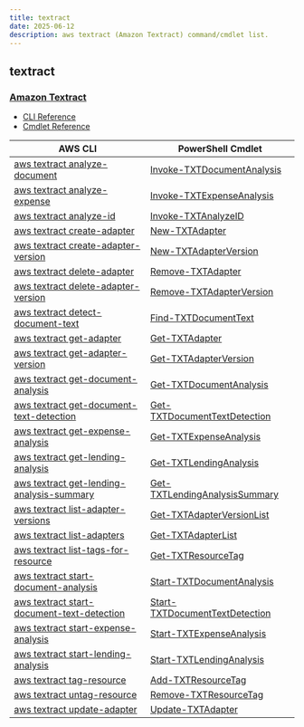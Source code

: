 ```yaml
---
title: textract
date: 2025-06-12
description: aws textract (Amazon Textract) command/cmdlet list.
---
```


## textract

### [Amazon Textract](https://aws.amazon.com/textract/)

* [CLI Reference](https://awscli.amazonaws.com/v2/documentation/api/latest/reference/textract/index.html)
* [Cmdlet Reference](https://docs.aws.amazon.com/powershell/latest/reference/items/Amazon_Textract_cmdlets.html)

|AWS CLI|PowerShell Cmdlet|
|----|----|
|[aws textract analyze-document](https://awscli.amazonaws.com/v2/documentation/api/latest/reference/textract/analyze-document.html)|[Invoke-TXTDocumentAnalysis](https://docs.aws.amazon.com/powershell/latest/reference/items/Invoke-TXTDocumentAnalysis.html)|
|[aws textract analyze-expense](https://awscli.amazonaws.com/v2/documentation/api/latest/reference/textract/analyze-expense.html)|[Invoke-TXTExpenseAnalysis](https://docs.aws.amazon.com/powershell/latest/reference/items/Invoke-TXTExpenseAnalysis.html)|
|[aws textract analyze-id](https://awscli.amazonaws.com/v2/documentation/api/latest/reference/textract/analyze-id.html)|[Invoke-TXTAnalyzeID](https://docs.aws.amazon.com/powershell/latest/reference/items/Invoke-TXTAnalyzeID.html)|
|[aws textract create-adapter](https://awscli.amazonaws.com/v2/documentation/api/latest/reference/textract/create-adapter.html)|[New-TXTAdapter](https://docs.aws.amazon.com/powershell/latest/reference/items/New-TXTAdapter.html)|
|[aws textract create-adapter-version](https://awscli.amazonaws.com/v2/documentation/api/latest/reference/textract/create-adapter-version.html)|[New-TXTAdapterVersion](https://docs.aws.amazon.com/powershell/latest/reference/items/New-TXTAdapterVersion.html)|
|[aws textract delete-adapter](https://awscli.amazonaws.com/v2/documentation/api/latest/reference/textract/delete-adapter.html)|[Remove-TXTAdapter](https://docs.aws.amazon.com/powershell/latest/reference/items/Remove-TXTAdapter.html)|
|[aws textract delete-adapter-version](https://awscli.amazonaws.com/v2/documentation/api/latest/reference/textract/delete-adapter-version.html)|[Remove-TXTAdapterVersion](https://docs.aws.amazon.com/powershell/latest/reference/items/Remove-TXTAdapterVersion.html)|
|[aws textract detect-document-text](https://awscli.amazonaws.com/v2/documentation/api/latest/reference/textract/detect-document-text.html)|[Find-TXTDocumentText](https://docs.aws.amazon.com/powershell/latest/reference/items/Find-TXTDocumentText.html)|
|[aws textract get-adapter](https://awscli.amazonaws.com/v2/documentation/api/latest/reference/textract/get-adapter.html)|[Get-TXTAdapter](https://docs.aws.amazon.com/powershell/latest/reference/items/Get-TXTAdapter.html)|
|[aws textract get-adapter-version](https://awscli.amazonaws.com/v2/documentation/api/latest/reference/textract/get-adapter-version.html)|[Get-TXTAdapterVersion](https://docs.aws.amazon.com/powershell/latest/reference/items/Get-TXTAdapterVersion.html)|
|[aws textract get-document-analysis](https://awscli.amazonaws.com/v2/documentation/api/latest/reference/textract/get-document-analysis.html)|[Get-TXTDocumentAnalysis](https://docs.aws.amazon.com/powershell/latest/reference/items/Get-TXTDocumentAnalysis.html)|
|[aws textract get-document-text-detection](https://awscli.amazonaws.com/v2/documentation/api/latest/reference/textract/get-document-text-detection.html)|[Get-TXTDocumentTextDetection](https://docs.aws.amazon.com/powershell/latest/reference/items/Get-TXTDocumentTextDetection.html)|
|[aws textract get-expense-analysis](https://awscli.amazonaws.com/v2/documentation/api/latest/reference/textract/get-expense-analysis.html)|[Get-TXTExpenseAnalysis](https://docs.aws.amazon.com/powershell/latest/reference/items/Get-TXTExpenseAnalysis.html)|
|[aws textract get-lending-analysis](https://awscli.amazonaws.com/v2/documentation/api/latest/reference/textract/get-lending-analysis.html)|[Get-TXTLendingAnalysis](https://docs.aws.amazon.com/powershell/latest/reference/items/Get-TXTLendingAnalysis.html)|
|[aws textract get-lending-analysis-summary](https://awscli.amazonaws.com/v2/documentation/api/latest/reference/textract/get-lending-analysis-summary.html)|[Get-TXTLendingAnalysisSummary](https://docs.aws.amazon.com/powershell/latest/reference/items/Get-TXTLendingAnalysisSummary.html)|
|[aws textract list-adapter-versions](https://awscli.amazonaws.com/v2/documentation/api/latest/reference/textract/list-adapter-versions.html)|[Get-TXTAdapterVersionList](https://docs.aws.amazon.com/powershell/latest/reference/items/Get-TXTAdapterVersionList.html)|
|[aws textract list-adapters](https://awscli.amazonaws.com/v2/documentation/api/latest/reference/textract/list-adapters.html)|[Get-TXTAdapterList](https://docs.aws.amazon.com/powershell/latest/reference/items/Get-TXTAdapterList.html)|
|[aws textract list-tags-for-resource](https://awscli.amazonaws.com/v2/documentation/api/latest/reference/textract/list-tags-for-resource.html)|[Get-TXTResourceTag](https://docs.aws.amazon.com/powershell/latest/reference/items/Get-TXTResourceTag.html)|
|[aws textract start-document-analysis](https://awscli.amazonaws.com/v2/documentation/api/latest/reference/textract/start-document-analysis.html)|[Start-TXTDocumentAnalysis](https://docs.aws.amazon.com/powershell/latest/reference/items/Start-TXTDocumentAnalysis.html)|
|[aws textract start-document-text-detection](https://awscli.amazonaws.com/v2/documentation/api/latest/reference/textract/start-document-text-detection.html)|[Start-TXTDocumentTextDetection](https://docs.aws.amazon.com/powershell/latest/reference/items/Start-TXTDocumentTextDetection.html)|
|[aws textract start-expense-analysis](https://awscli.amazonaws.com/v2/documentation/api/latest/reference/textract/start-expense-analysis.html)|[Start-TXTExpenseAnalysis](https://docs.aws.amazon.com/powershell/latest/reference/items/Start-TXTExpenseAnalysis.html)|
|[aws textract start-lending-analysis](https://awscli.amazonaws.com/v2/documentation/api/latest/reference/textract/start-lending-analysis.html)|[Start-TXTLendingAnalysis](https://docs.aws.amazon.com/powershell/latest/reference/items/Start-TXTLendingAnalysis.html)|
|[aws textract tag-resource](https://awscli.amazonaws.com/v2/documentation/api/latest/reference/textract/tag-resource.html)|[Add-TXTResourceTag](https://docs.aws.amazon.com/powershell/latest/reference/items/Add-TXTResourceTag.html)|
|[aws textract untag-resource](https://awscli.amazonaws.com/v2/documentation/api/latest/reference/textract/untag-resource.html)|[Remove-TXTResourceTag](https://docs.aws.amazon.com/powershell/latest/reference/items/Remove-TXTResourceTag.html)|
|[aws textract update-adapter](https://awscli.amazonaws.com/v2/documentation/api/latest/reference/textract/update-adapter.html)|[Update-TXTAdapter](https://docs.aws.amazon.com/powershell/latest/reference/items/Update-TXTAdapter.html)|

